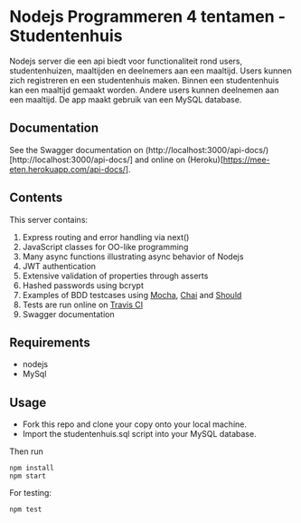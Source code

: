 # Nodejs Programmeren 4 tentamen - Studentenhuis
Nodejs server die een api biedt voor functionaliteit rond users, studentenhuizen, maaltijden en deelnemers aan een maaltijd. Users kunnen zich registreren en een studentenhuis maken. Binnen een studentenhuis kan een maaltijd gemaakt worden. Andere users kunnen deelnemen aan een maaltijd. De app maakt gebruik van een MySQL database.

## Documentation
See the Swagger documentation on (http://localhost:3000/api-docs/)[http://localhost:3000/api-docs/] and online on (Heroku)[https://mee-eten.herokuapp.com/api-docs/].

## Contents
This server contains:
1. Express routing and error handling via next()
2. JavaScript classes for OO-like programming
3. Many async functions illustrating async behavior of Nodejs
4. JWT authentication
5. Extensive validation of properties through asserts
6. Hashed passwords using bcrypt
7. Examples of BDD testcases using [Mocha](https://mochajs.org/), [Chai](http://www.chaijs.com/) and [Should](http://www.chaijs.com/api/bdd/)
8. Tests are run online on [Travis CI](https://travis-ci.org/avansinformatica/node-basic-server)
9. Swagger documentation

## Requirements
- nodejs 
- MySql 

## Usage
- Fork this repo and clone your copy onto your local machine.
- Import the studentenhuis.sql script into your MySQL database.

Then run

```
npm install
npm start
```

For testing:
```
npm test
```

